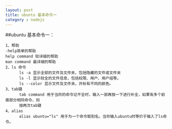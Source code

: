 ```yaml
---
layout: post
title: ubuntu 基本命令一
category : nodejs
---
```




##ubuntu 基本命令一：

	1、帮助
    -help简单的帮助
    help command 较详细的帮助
    man command 最详细的帮助
	2、ls 命令
	      ls -a 显示全部的文件及文件夹，包括隐藏的文件或文件夹
	      ls -l 显示较全的文件信息，包括权限、用户、用户组等。
	      ls --color 显示文件及文件夹，并标有不同的颜色。
	3、tab键
	      tab command 用于当你的命令记不全时，输入一部再按一下进行补全，如果有多个前面部分相同命令，则
	      按两次tab键
	4、alias
	      alias ubuntu="ls" 用于为一个命令取别名。当你输入ubuntu时等价于输入了ls命令。